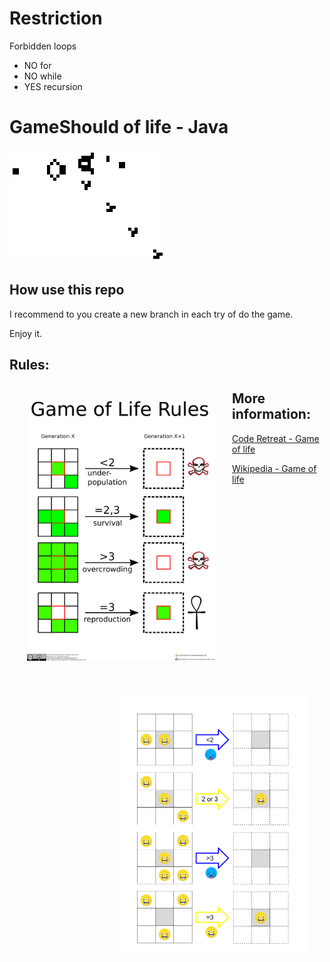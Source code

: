 # Restriction

Forbidden loops
   
   - NO for
   - NO while
   - YES recursion

# GameShould of life - Java
![Gif game of life](./images/game-of-life.gif)

## How use this repo
I recommend to you create a new branch in each try of do the game.

Enjoy it.



## Rules:
<div>
    <img alt="rules gol" src="./images/gol_rules.png" style="float:left;padding:2em;" width="300px">
    <img alt="schema gol" src="./images/gol-schema.png" style="float:right;padding:2em;" width="300px">
</div>

## More information:

[Code Retreat - Game of life](https://www.coderetreat.org/pages/facilitating/gol/)

[Wikipedia - Game of life](https://en.wikipedia.org/wiki/Conway%27s_Game_of_Life)


